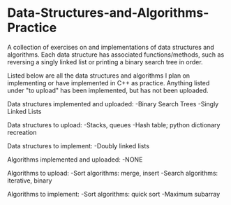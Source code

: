 # Data-Structures-and-Algorithms-Practice
A collection of exercises on and implementations of data structures and algorithms.
Each data structure has associated functions/methods, such as reversing a singly linked list or 
printing a binary search tree in order.

Listed below are all the data structures and algorithms I plan on implementing or have implemented in C++ as practice.
Anything listed under "to upload" has been implemented, but has not been uploaded.

Data structures implemented and uploaded: 
-Binary Search Trees
-Singly Linked Lists

Data structures to upload:
-Stacks, queues
-Hash table; python dictionary recreation

Data structures to implement:
-Doubly linked lists

Algorithms implemented and uploaded:
-NONE

Algorithms to upload:
-Sort algorithms: merge, insert
-Search algorithms: iterative, binary

Algorithms to implement:
-Sort algorithms: quick sort
-Maximum subarray
